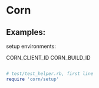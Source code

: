 # Corn

## Examples:

setup environments:

CORN_CLIENT_ID
CORN_BUILD_ID

```ruby

# test/test_helper.rb, first line
require 'corn/setup'

```
